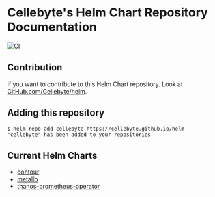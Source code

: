 # Cellebyte's Helm Chart Repository Documentation

![CI](https://github.com/Cellebyte/helm/workflows/CI/badge.svg?branch=release)

## Contribution

If you want to contribute to this Helm Chart repository. Look at [GitHub.com/Cellebyte/helm](https://github.com/cellebyte/helm).

## Adding this repository

```console
$ helm repo add cellebyte https://cellebyte.github.io/helm
"cellebyte" has been added to your repositories
```

## Current Helm Charts

* [contour](charts/contour/README.md)
* [metallb](charts/metallb/README.md)
* [thanos-prometheus-operator](charts/thanos-prometheus-operator/README.md)
